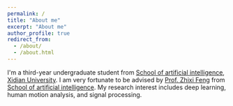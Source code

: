```yaml
---
permalink: /
title: "About me"
excerpt: "About me"
author_profile: true
redirect_from: 
  - /about/
  - /about.html
---
```


I'm a third-year undergraduate student from [School of artificial intelligence](https://sai.xidian.edu.cn/), [Xidian University](https://www.xidian.edu.cn/). I am very fortunate to be advised by [Prof. Zhixi Feng](https://web.xidian.edu.cn/zxfeng/) from [School of artificial intelligence](https://sai.xidian.edu.cn/). My research interest includes deep learning, human motion analysis, and signal processing.

